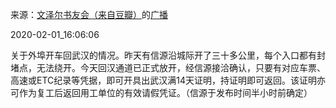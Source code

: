 来源：[文泽尔书友会（来自豆瓣）](https://www.douban.com/people/W-ReadersClub/)的[广播](https://www.douban.com/people/W-ReadersClub/status/2784718302/)


2020-02-01_16:06:06


关于外埠开车回武汉的情况。昨天有信源沿城际开了三十多公里，每个入口都有封堵点，无法绕开。今天回汉通道已正式放开，经信源接洽确认，只要有对应车票、高速或ETC纪录等凭据，即可开具出武汉满14天证明，持证明即可返回。该证明亦可作为复工后返回用工单位的有效请假凭证。（信源于发布时间半小时前确定）
